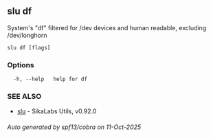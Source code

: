 ## slu df

System's "df" filtered for /dev devices and human readable, excluding /dev/longhorn

```
slu df [flags]
```

### Options

```
  -h, --help   help for df
```

### SEE ALSO

* [slu](slu.md)	 - SikaLabs Utils, v0.92.0

###### Auto generated by spf13/cobra on 11-Oct-2025
